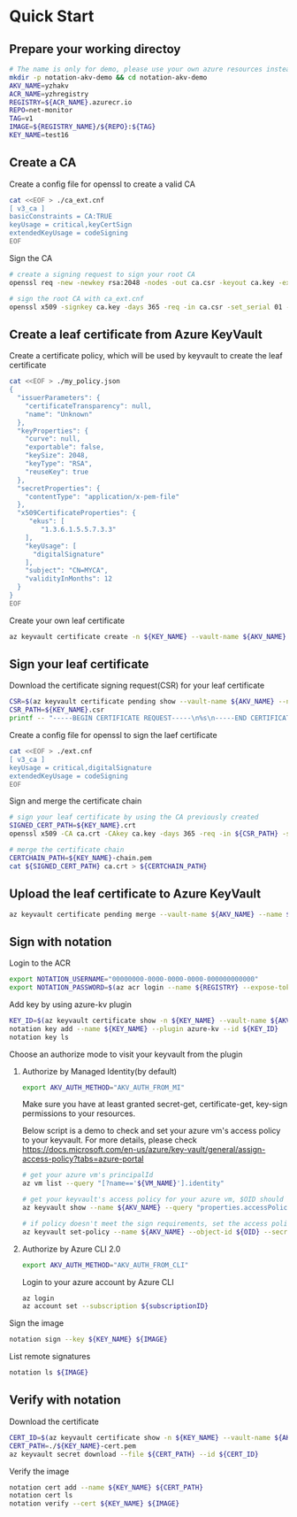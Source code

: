# Quick Start


## Prepare your working directoy
```bash
# The name is only for demo, please use your own azure resources instead
mkdir -p notation-akv-demo && cd notation-akv-demo
AKV_NAME=yzhakv
ACR_NAME=yzhregistry
REGISTRY=${ACR_NAME}.azurecr.io
REPO=net-monitor
TAG=v1
IMAGE=${REGISTRY_NAME}/${REPO}:${TAG}
KEY_NAME=test16
```

## Create a CA
Create a config file for openssl to create a valid CA
```bash
cat <<EOF > ./ca_ext.cnf
[ v3_ca ]
basicConstraints = CA:TRUE
keyUsage = critical,keyCertSign
extendedKeyUsage = codeSigning
EOF
```
Sign the CA
```bash
# create a signing request to sign your root CA
openssl req -new -newkey rsa:2048 -nodes -out ca.csr -keyout ca.key -extensions v3_ca

# sign the root CA with ca_ext.cnf
openssl x509 -signkey ca.key -days 365 -req -in ca.csr -set_serial 01 -out ca.crt -extensions v3_ca -extfile ./ca_ext.cnf
```

## Create a leaf certificate from Azure KeyVault
Create a certificate policy, which will be used by keyvault to create the leaf certificate
```bash
cat <<EOF > ./my_policy.json
{
  "issuerParameters": {
    "certificateTransparency": null,
    "name": "Unknown"
  },
  "keyProperties": {
    "curve": null,
    "exportable": false,
    "keySize": 2048,
    "keyType": "RSA",
    "reuseKey": true
  },
  "secretProperties": {
    "contentType": "application/x-pem-file"
  },
  "x509CertificateProperties": {
     "ekus": [
        "1.3.6.1.5.5.7.3.3"
    ],
    "keyUsage": [
      "digitalSignature"
    ],
    "subject": "CN=MYCA",
    "validityInMonths": 12
  }
}
EOF
```
Create your own leaf certificate
```bash
az keyvault certificate create -n ${KEY_NAME} --vault-name ${AKV_NAME} -p @my_policy.json
```

## Sign your leaf certificate
Download the certificate signing request(CSR) for your leaf certificate
```bash
CSR=$(az keyvault certificate pending show --vault-name ${AKV_NAME} --name ${KEY_NAME} --query 'csr' -o tsv)
CSR_PATH=${KEY_NAME}.csr
printf -- "-----BEGIN CERTIFICATE REQUEST-----\n%s\n-----END CERTIFICATE REQUEST-----\n" $CSR > ${CSR_PATH}
```

Create a config file for openssl to sign the laef certificate
```bash
cat <<EOF > ./ext.cnf
[ v3_ca ]
keyUsage = critical,digitalSignature
extendedKeyUsage = codeSigning
EOF
```

Sign and merge the certificate chain
```bash
# sign your leaf certificate by using the CA previously created
SIGNED_CERT_PATH=${KEY_NAME}.crt
openssl x509 -CA ca.crt -CAkey ca.key -days 365 -req -in ${CSR_PATH} -set_serial 02 -out ${SIGNED_CERT_PATH} -extensions v3_ca -extfile ./ext.cnf

# merge the certificate chain
CERTCHAIN_PATH=${KEY_NAME}-chain.pem
cat ${SIGNED_CERT_PATH} ca.crt > ${CERTCHAIN_PATH}
```

## Upload the leaf certificate to Azure KeyVault
```bash
az keyvault certificate pending merge --vault-name ${AKV_NAME} --name ${KEY_NAME} --file ${CERTCHAIN_PATH}
```

## Sign with notation

Login to the ACR
```bash
export NOTATION_USERNAME="00000000-0000-0000-0000-000000000000"
export NOTATION_PASSWORD=$(az acr login --name ${REGISTRY} --expose-token --output tsv --query accessToken)
```

Add key by using azure-kv plugin
```bash
KEY_ID=$(az keyvault certificate show -n ${KEY_NAME} --vault-name ${AKV_NAME} --query 'kid' -o tsv)
notation key add --name ${KEY_NAME} --plugin azure-kv --id ${KEY_ID}
notation key ls
```

Choose an authorize mode to visit your keyvault from the plugin
1. Authorize by Managed Identity(by default)
    ```bash
    export AKV_AUTH_METHOD="AKV_AUTH_FROM_MI"
    ```

    Make sure you have at least granted secret-get, certificate-get, key-sign permissions to your resources.

    Below script is a demo to check and set your azure vm's access policy to your keyvault. For more details, please check https://docs.microsoft.com/en-us/azure/key-vault/general/assign-access-policy?tabs=azure-portal 
    ```bash
    # get your azure vm's principalId
    az vm list --query "[?name=='${VM_NAME}'].identity"

    # get your keyvault's access policy for your azure vm, $OID should be the principalId which we get from the above command
    az keyvault show --name ${AKV_NAME} --query "properties.accessPolicies[].{objectId:objectId,permissions:permissions}[?contains(objectId,'${OID}')]"

    # if policy doesn't meet the sign requirements, set the access policy.
    az keyvault set-policy --name ${AKV_NAME} --object-id ${OID} --secret-permissions get --key-permissions sign --certificate-permissions get
    ```
2. Authorize by Azure CLI 2.0
    ```bash
    export AKV_AUTH_METHOD="AKV_AUTH_FROM_CLI"
    ```
    Login to your azure account by Azure CLI
    ```bash
    az login
    az account set --subscription ${subscriptionID}
    ```

Sign the image
```bash
notation sign --key ${KEY_NAME} ${IMAGE}
```

List remote signatures
```bash
notation ls ${IMAGE}
```

## Verify with notation
Download the certificate
```bash
CERT_ID=$(az keyvault certificate show -n ${KEY_NAME} --vault-name ${AKV_NAME} --query 'sid' -o tsv)
CERT_PATH=./${KEY_NAME}-cert.pem
az keyvault secret download --file ${CERT_PATH} --id ${CERT_ID}
```

Verify the image
```bash
notation cert add --name ${KEY_NAME} ${CERT_PATH}
notation cert ls 
notation verify --cert ${KEY_NAME} ${IMAGE}
```